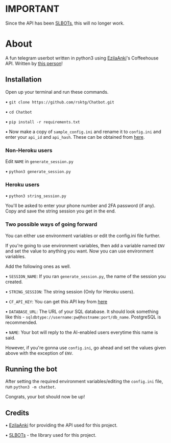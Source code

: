 # IMPORTANT
Since the API has been [SLBOTs](https://t.me/slhitbotofficial), this will no longer work. 

# About
A fun telegram userbot written in python3 using [EzilaAnki](https://github.com/TeamEzila-Ankivector)'s Coffeehouse API.
Written by [this person](https://t.me/TheRealPhoenix)!
## Installation
Open up your terminal and run these commands.

• ```git clone https://github.com/rsktg/Chatbot.git```

• ```cd Chatbot```

• ```pip install -r requirements.txt```

• Now make a copy of ```sample_config.ini``` and rename it to ```config.ini``` and enter your ```api_id``` and ```api_hash```. These can be obtained from [here](https://my.telegram.org).

### Non-Heroku users
Edit ```NAME``` in ```generate_session.py```

• ```python3 generate_session.py```

### Heroku users
• ```python3 string_session.py```

You'll be asked to enter your phone number and 2FA password (if any). Copy and save the string session you get in the end.

### Two possible ways of going forward
You can either use environment variables or edit the config.ini file further.

If you're going to use environment variables, then add a variable named ```ENV``` and set the value to anything you want.
Now you can use environment variables.

Add the following ones as well.

• ```SESSION_NAME```: If you ran ```generate_session.py```, the name of the session you created.

• ```STRING_SESSION```: The string session (Only for Heroku users).

• ```CF_API_KEY```: You can get this API key from [here](https://coffeehouse.intellivoid.net)

• ```DATABASE_URL```: The URL of your SQL database. It should look something like this - ```sqldbtype://username:pw@hostname:port/db_name```.
PostgreSQL is recommended.

• ```NAME```: Your bot will reply to the AI-enabled users everytime this name is said.

However, if you're gonna use ```config.ini```, go ahead and set the values given above with the exception of ```ENV```.

## Running the bot
After setting the required environment variables/editing the ```config.ini``` file, run ```python3 -m chatbot```.

Congrats, your bot should now be up!

## Credits
• [EzilaAnki](https://github.com/TeamEzila-Ankivector) for providing the API used for this project.

• [SLBOTs](https://github.com/slbotofficial11) - the library used for this project.
